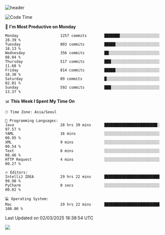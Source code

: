 ![header](https://capsule-render.vercel.app/api?type=Egg&color=timeAuto&height=300&section=header&text=PoPo&fontSize=90&animation=fadeIn)

  <!--START_SECTION:waka-->
![Code Time](http://img.shields.io/badge/Code%20Time-2%2C491%20hrs%208%20mins-blue)

📅 **I'm Most Productive on Monday** 

```text
Monday                   1257 commits        ███████░░░░░░░░░░░░░░░░░░   28.39 % 
Tuesday                  803 commits         █████░░░░░░░░░░░░░░░░░░░░   18.13 % 
Wednesday                356 commits         ██░░░░░░░░░░░░░░░░░░░░░░░   08.04 % 
Thursday                 517 commits         ███░░░░░░░░░░░░░░░░░░░░░░   11.68 % 
Friday                   814 commits         █████░░░░░░░░░░░░░░░░░░░░   18.38 % 
Saturday                 89 commits          █░░░░░░░░░░░░░░░░░░░░░░░░   02.01 % 
Sunday                   592 commits         ███░░░░░░░░░░░░░░░░░░░░░░   13.37 % 
```


📊 **This Week I Spent My Time On** 

```text
🕑︎ Time Zone: Asia/Seoul

💬 Programming Languages: 
Java                     28 hrs 39 mins      ████████████████████████░   97.57 % 
YAML                     16 mins             ░░░░░░░░░░░░░░░░░░░░░░░░░   00.95 % 
XML                      9 mins              ░░░░░░░░░░░░░░░░░░░░░░░░░   00.54 % 
Text                     8 mins              ░░░░░░░░░░░░░░░░░░░░░░░░░   00.46 % 
HTTP Request             4 mins              ░░░░░░░░░░░░░░░░░░░░░░░░░   00.27 % 

🔥 Editors: 
IntelliJ IDEA            29 hrs 22 mins      █████████████████████████   99.98 % 
PyCharm                  0 secs              ░░░░░░░░░░░░░░░░░░░░░░░░░   00.02 % 

💻 Operating System: 
Mac                      29 hrs 22 mins      █████████████████████████   100.00 % 
```


 Last Updated on 02/03/2025 18:38:54 UTC
<!--END_SECTION:waka-->



<img src="https://capsule-render.vercel.app/api?type=Egg&color=timeAuto&height=300&section=footer&text=PoPo&fontSize=90&animation=fadeIn&reversal=true" />
